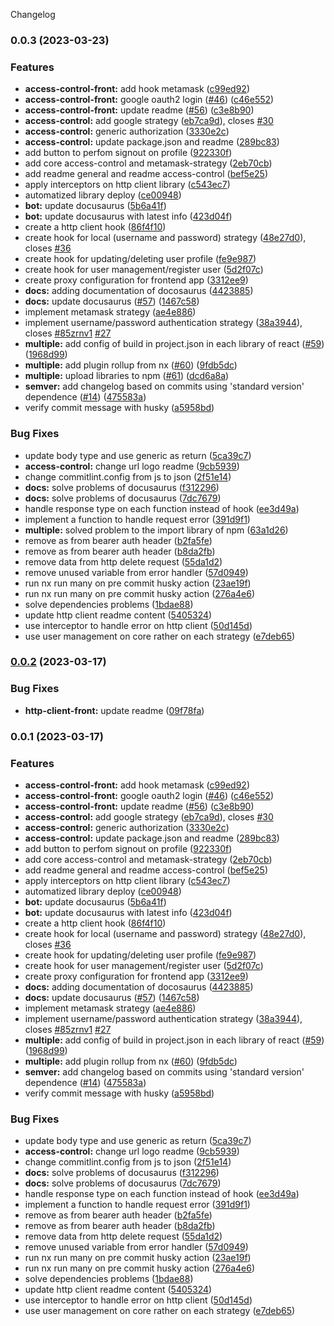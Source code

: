 Changelog
### 0.0.3 (2023-03-23)


### Features

* **access-control-front:** add hook metamask ([c99ed92](https://github.com/Invorious/invorious.git/commit/c99ed92c12fdab60a835ad0dfaa83c44c780dec5))
* **access-control-front:** google oauth2 login ([#46](https://github.com/Invorious/invorious.git/issues/46)) ([c46e552](https://github.com/Invorious/invorious.git/commit/c46e5525d9b04aaa88a776cf885c35e694444e4b))
* **access-control-front:** update readme ([#56](https://github.com/Invorious/invorious.git/issues/56)) ([c3e8b90](https://github.com/Invorious/invorious.git/commit/c3e8b90fe0d202558aa3eeff207672af475aa695))
* **access-control:** add google strategy ([eb7ca9d](https://github.com/Invorious/invorious.git/commit/eb7ca9dfb3106ea4c89f6cab485a0aff086ba6ab)), closes [#30](https://github.com/Invorious/invorious.git/issues/30)
* **access-control:** generic authorization ([3330e2c](https://github.com/Invorious/invorious.git/commit/3330e2c93267ba61983bae3824fdaeeb5c20741d))
* **access-control:** update package.json and readme ([289bc83](https://github.com/Invorious/invorious.git/commit/289bc83225badd24eef76871bd3fdc3528538e56))
* add button to perfom signout on profile  ([922330f](https://github.com/Invorious/invorious.git/commit/922330fd4e2d942ac991523fb0f1730ed24917de))
* add core access-control and metamask-strategy ([2eb70cb](https://github.com/Invorious/invorious.git/commit/2eb70cbd321a83523f22edf2dc79b25e98f01043))
* add readme general and readme access-control ([bef5e25](https://github.com/Invorious/invorious.git/commit/bef5e25b022bbfadd99576ed958bee99bd120b0d))
* apply interceptors on http client library ([c543ec7](https://github.com/Invorious/invorious.git/commit/c543ec77ecbb19e9a3596ab2d16d3d58961b2542))
* automatized library deploy ([ce00948](https://github.com/Invorious/invorious.git/commit/ce00948ec49e0bb5f454fb1aa187b5e6c6281f46))
* **bot:** update docusaurus ([5b6a41f](https://github.com/Invorious/invorious.git/commit/5b6a41f8cc0cf13986fd43b719824c4c37edf7f3))
* **bot:** update docusaurus with latest info ([423d04f](https://github.com/Invorious/invorious.git/commit/423d04f5fd3424916ce63155ef6793ea921087c6))
* create a http client hook ([86f4f10](https://github.com/Invorious/invorious.git/commit/86f4f10309932c0100ffdd7ed67650e3765bd29f))
* create hook for local (username and password) strategy  ([48e27d0](https://github.com/Invorious/invorious.git/commit/48e27d06ae6c66b701c254dd593d94e06d4ce690)), closes [#36](https://github.com/Invorious/invorious.git/issues/36)
* create hook for updating/deleting user profile ([fe9e987](https://github.com/Invorious/invorious.git/commit/fe9e98750d88c93b764085c4996850f709492b82))
* create hook for user management/register user ([5d2f07c](https://github.com/Invorious/invorious.git/commit/5d2f07ca9b5d5947521bf4f7679a3b0383c51cb9))
* create proxy configuration for frontend app ([3312ee9](https://github.com/Invorious/invorious.git/commit/3312ee93425ad2e3829086855b7a82804d2a9321))
* **docs:** adding documentation of docosaurus ([4423885](https://github.com/Invorious/invorious.git/commit/442388513d03f89dcdc759c99c887346af5263ce))
* **docs:** update docusaurus ([#57](https://github.com/Invorious/invorious.git/issues/57)) ([1467c58](https://github.com/Invorious/invorious.git/commit/1467c58533987fbc9d1566034ca69da0e3936608))
* implement metamask strategy  ([ae4e886](https://github.com/Invorious/invorious.git/commit/ae4e886fd5ec19c2f8f91508f480edbbe78b98a5))
* implement username/password authentication strategy  ([38a3944](https://github.com/Invorious/invorious.git/commit/38a394493e3e15c4c32c20b11354021fc23ae625)), closes [#85zrnv1](https://github.com/Invorious/invorious.git/issues/85zrnv1) [#27](https://github.com/Invorious/invorious.git/issues/27)
* **multiple:** add config of build in project.json in each library of react ([#59](https://github.com/Invorious/invorious.git/issues/59)) ([1968d99](https://github.com/Invorious/invorious.git/commit/1968d9911d426aacee4f4817ecee527cb0c0e536))
* **multiple:** add plugin rollup from nx ([#60](https://github.com/Invorious/invorious.git/issues/60)) ([9fdb5dc](https://github.com/Invorious/invorious.git/commit/9fdb5dc5dc21093477dcea5da97951611866a776))
* **multiple:** upload libraries to npm ([#61](https://github.com/Invorious/invorious.git/issues/61)) ([dcd6a8a](https://github.com/Invorious/invorious.git/commit/dcd6a8a0e8758e83e1f12985e7f6a230c67bc7ad))
* **semver:** add changelog based on commits using 'standard version' dependence ([#14](https://github.com/Invorious/invorious.git/issues/14)) ([475583a](https://github.com/Invorious/invorious.git/commit/475583a824a1a33974d374760639fa92439fd9f9))
* verify commit message with husky ([a5958bd](https://github.com/Invorious/invorious.git/commit/a5958bd77253b1bce252438a84e4c237190acfb8))


### Bug Fixes

*  update body type and use generic as return ([5ca39c7](https://github.com/Invorious/invorious.git/commit/5ca39c763df745fa5ff617cbeb822729a40678d4))
* **access-control:** change url logo readme ([9cb5939](https://github.com/Invorious/invorious.git/commit/9cb5939375ce93f391ab81136bdada83b7e14cb0))
* change commitlint.config from js to json ([2f51e14](https://github.com/Invorious/invorious.git/commit/2f51e14e5408472c13e3a5973d63a040f1daa333))
* **docs:** solve problems of docusaurus ([f312296](https://github.com/Invorious/invorious.git/commit/f31229673f8137423293a51f667d3e0554712dd3))
* **docs:** solve problems of docusaurus ([7dc7679](https://github.com/Invorious/invorious.git/commit/7dc7679b224c99cdd440a1ba76d25e32eb3a61ac))
* handle response type on each function instead of hook ([ee3d49a](https://github.com/Invorious/invorious.git/commit/ee3d49ad8b2aead0ae388416b68738e6442481a9))
* implement a function to handle request error ([391d9f1](https://github.com/Invorious/invorious.git/commit/391d9f1bd735ce3c2829ee5515303094eb62af6f))
* **multiple:** solved problem to the import library of npm ([63a1d26](https://github.com/Invorious/invorious.git/commit/63a1d263f48b419539c715c86bb4e0b136f67cf2))
* remove as from bearer auth header ([b2fa5fe](https://github.com/Invorious/invorious.git/commit/b2fa5febfc3135ad9afd37d0228e81186da346d1))
* remove as from bearer auth header ([b8da2fb](https://github.com/Invorious/invorious.git/commit/b8da2fb74dd328dbc8facda893d94c36423a89b7))
* remove data from http delete request ([55da1d2](https://github.com/Invorious/invorious.git/commit/55da1d288d036e46c5ca4e7291eef0d1f7341caf))
* remove unused variable from error handler ([57d0949](https://github.com/Invorious/invorious.git/commit/57d094935bf9b8d4d3f23b7d731b49cfb0ce8592))
* run nx run many on pre commit husky action ([23ae19f](https://github.com/Invorious/invorious.git/commit/23ae19feac3708cff1b3adb28925bbdc31cd8b8f))
* run nx run many on pre commit husky action ([276a4e6](https://github.com/Invorious/invorious.git/commit/276a4e6e56abbbf18823eecc01e720f1a3791386))
* solve dependencies problems ([1bdae88](https://github.com/Invorious/invorious.git/commit/1bdae8898f9e7240320c1dc70714c455084872f0))
* update http client readme content ([5405324](https://github.com/Invorious/invorious.git/commit/54053247f5431e0ea21679b4b9d6d4253c75c8b0))
* use interceptor to handle error on http client ([50d145d](https://github.com/Invorious/invorious.git/commit/50d145d7701eddccfc0827839a7affa8fdae83fd))
* use user management on core rather on each strategy ([e7deb65](https://github.com/Invorious/invorious.git/commit/e7deb65159e3bb1280e4a0c0f1925e5657dcfc30))

### [0.0.2](https://github.com/Invorious/invorious.git/compare/http-client-front.v0.0.1...http-client-front.v0.0.2) (2023-03-17)


### Bug Fixes

* **http-client-front:** update readme ([09f78fa](https://github.com/Invorious/invorious.git/commit/09f78fa97e6e5b444e05cf2354e4672663f322c3))

### 0.0.1 (2023-03-17)


### Features

* **access-control-front:** add hook metamask ([c99ed92](https://github.com/Invorious/invorious.git/commit/c99ed92c12fdab60a835ad0dfaa83c44c780dec5))
* **access-control-front:** google oauth2 login ([#46](https://github.com/Invorious/invorious.git/issues/46)) ([c46e552](https://github.com/Invorious/invorious.git/commit/c46e5525d9b04aaa88a776cf885c35e694444e4b))
* **access-control-front:** update readme ([#56](https://github.com/Invorious/invorious.git/issues/56)) ([c3e8b90](https://github.com/Invorious/invorious.git/commit/c3e8b90fe0d202558aa3eeff207672af475aa695))
* **access-control:** add google strategy ([eb7ca9d](https://github.com/Invorious/invorious.git/commit/eb7ca9dfb3106ea4c89f6cab485a0aff086ba6ab)), closes [#30](https://github.com/Invorious/invorious.git/issues/30)
* **access-control:** generic authorization ([3330e2c](https://github.com/Invorious/invorious.git/commit/3330e2c93267ba61983bae3824fdaeeb5c20741d))
* **access-control:** update package.json and readme ([289bc83](https://github.com/Invorious/invorious.git/commit/289bc83225badd24eef76871bd3fdc3528538e56))
* add button to perfom signout on profile  ([922330f](https://github.com/Invorious/invorious.git/commit/922330fd4e2d942ac991523fb0f1730ed24917de))
* add core access-control and metamask-strategy ([2eb70cb](https://github.com/Invorious/invorious.git/commit/2eb70cbd321a83523f22edf2dc79b25e98f01043))
* add readme general and readme access-control ([bef5e25](https://github.com/Invorious/invorious.git/commit/bef5e25b022bbfadd99576ed958bee99bd120b0d))
* apply interceptors on http client library ([c543ec7](https://github.com/Invorious/invorious.git/commit/c543ec77ecbb19e9a3596ab2d16d3d58961b2542))
* automatized library deploy ([ce00948](https://github.com/Invorious/invorious.git/commit/ce00948ec49e0bb5f454fb1aa187b5e6c6281f46))
* **bot:** update docusaurus ([5b6a41f](https://github.com/Invorious/invorious.git/commit/5b6a41f8cc0cf13986fd43b719824c4c37edf7f3))
* **bot:** update docusaurus with latest info ([423d04f](https://github.com/Invorious/invorious.git/commit/423d04f5fd3424916ce63155ef6793ea921087c6))
* create a http client hook ([86f4f10](https://github.com/Invorious/invorious.git/commit/86f4f10309932c0100ffdd7ed67650e3765bd29f))
* create hook for local (username and password) strategy  ([48e27d0](https://github.com/Invorious/invorious.git/commit/48e27d06ae6c66b701c254dd593d94e06d4ce690)), closes [#36](https://github.com/Invorious/invorious.git/issues/36)
* create hook for updating/deleting user profile ([fe9e987](https://github.com/Invorious/invorious.git/commit/fe9e98750d88c93b764085c4996850f709492b82))
* create hook for user management/register user ([5d2f07c](https://github.com/Invorious/invorious.git/commit/5d2f07ca9b5d5947521bf4f7679a3b0383c51cb9))
* create proxy configuration for frontend app ([3312ee9](https://github.com/Invorious/invorious.git/commit/3312ee93425ad2e3829086855b7a82804d2a9321))
* **docs:** adding documentation of docosaurus ([4423885](https://github.com/Invorious/invorious.git/commit/442388513d03f89dcdc759c99c887346af5263ce))
* **docs:** update docusaurus ([#57](https://github.com/Invorious/invorious.git/issues/57)) ([1467c58](https://github.com/Invorious/invorious.git/commit/1467c58533987fbc9d1566034ca69da0e3936608))
* implement metamask strategy  ([ae4e886](https://github.com/Invorious/invorious.git/commit/ae4e886fd5ec19c2f8f91508f480edbbe78b98a5))
* implement username/password authentication strategy  ([38a3944](https://github.com/Invorious/invorious.git/commit/38a394493e3e15c4c32c20b11354021fc23ae625)), closes [#85zrnv1](https://github.com/Invorious/invorious.git/issues/85zrnv1) [#27](https://github.com/Invorious/invorious.git/issues/27)
* **multiple:** add config of build in project.json in each library of react ([#59](https://github.com/Invorious/invorious.git/issues/59)) ([1968d99](https://github.com/Invorious/invorious.git/commit/1968d9911d426aacee4f4817ecee527cb0c0e536))
* **multiple:** add plugin rollup from nx ([#60](https://github.com/Invorious/invorious.git/issues/60)) ([9fdb5dc](https://github.com/Invorious/invorious.git/commit/9fdb5dc5dc21093477dcea5da97951611866a776))
* **semver:** add changelog based on commits using 'standard version' dependence ([#14](https://github.com/Invorious/invorious.git/issues/14)) ([475583a](https://github.com/Invorious/invorious.git/commit/475583a824a1a33974d374760639fa92439fd9f9))
* verify commit message with husky ([a5958bd](https://github.com/Invorious/invorious.git/commit/a5958bd77253b1bce252438a84e4c237190acfb8))


### Bug Fixes

*  update body type and use generic as return ([5ca39c7](https://github.com/Invorious/invorious.git/commit/5ca39c763df745fa5ff617cbeb822729a40678d4))
* **access-control:** change url logo readme ([9cb5939](https://github.com/Invorious/invorious.git/commit/9cb5939375ce93f391ab81136bdada83b7e14cb0))
* change commitlint.config from js to json ([2f51e14](https://github.com/Invorious/invorious.git/commit/2f51e14e5408472c13e3a5973d63a040f1daa333))
* **docs:** solve problems of docusaurus ([f312296](https://github.com/Invorious/invorious.git/commit/f31229673f8137423293a51f667d3e0554712dd3))
* **docs:** solve problems of docusaurus ([7dc7679](https://github.com/Invorious/invorious.git/commit/7dc7679b224c99cdd440a1ba76d25e32eb3a61ac))
* handle response type on each function instead of hook ([ee3d49a](https://github.com/Invorious/invorious.git/commit/ee3d49ad8b2aead0ae388416b68738e6442481a9))
* implement a function to handle request error ([391d9f1](https://github.com/Invorious/invorious.git/commit/391d9f1bd735ce3c2829ee5515303094eb62af6f))
* remove as from bearer auth header ([b2fa5fe](https://github.com/Invorious/invorious.git/commit/b2fa5febfc3135ad9afd37d0228e81186da346d1))
* remove as from bearer auth header ([b8da2fb](https://github.com/Invorious/invorious.git/commit/b8da2fb74dd328dbc8facda893d94c36423a89b7))
* remove data from http delete request ([55da1d2](https://github.com/Invorious/invorious.git/commit/55da1d288d036e46c5ca4e7291eef0d1f7341caf))
* remove unused variable from error handler ([57d0949](https://github.com/Invorious/invorious.git/commit/57d094935bf9b8d4d3f23b7d731b49cfb0ce8592))
* run nx run many on pre commit husky action ([23ae19f](https://github.com/Invorious/invorious.git/commit/23ae19feac3708cff1b3adb28925bbdc31cd8b8f))
* run nx run many on pre commit husky action ([276a4e6](https://github.com/Invorious/invorious.git/commit/276a4e6e56abbbf18823eecc01e720f1a3791386))
* solve dependencies problems ([1bdae88](https://github.com/Invorious/invorious.git/commit/1bdae8898f9e7240320c1dc70714c455084872f0))
* update http client readme content ([5405324](https://github.com/Invorious/invorious.git/commit/54053247f5431e0ea21679b4b9d6d4253c75c8b0))
* use interceptor to handle error on http client ([50d145d](https://github.com/Invorious/invorious.git/commit/50d145d7701eddccfc0827839a7affa8fdae83fd))
* use user management on core rather on each strategy ([e7deb65](https://github.com/Invorious/invorious.git/commit/e7deb65159e3bb1280e4a0c0f1925e5657dcfc30))
